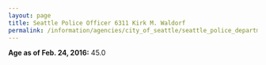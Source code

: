 ```yaml
---
layout: page
title: Seattle Police Officer 6311 Kirk M. Waldorf
permalink: /information/agencies/city_of_seattle/seattle_police_department/copbook/6311/
---
```


**Age as of Feb. 24, 2016:** 45.0
